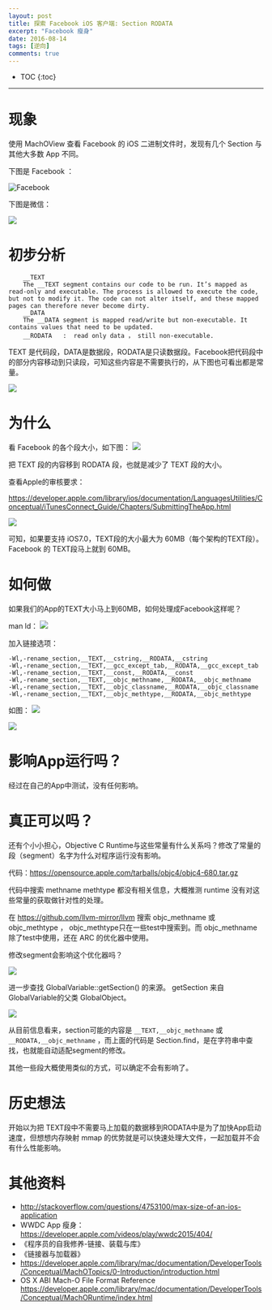 ```yaml
---
layout: post
title: 探索 Facebook iOS 客户端: Section RODATA
excerpt: "Facebook 瘦身"
date: 2016-08-14
tags: [逆向]
comments: true
---
```

 
* TOC
{:toc}
---

# 现象

使用 MachOView 查看 Facebook 的 iOS 二进制文件时，发现有几个 Section 与其他大多数 App 不同。

下图是 Facebook ：

![Facebook](media/14712760652964.jpg)

下图是微信：

![](media/14712762093391.jpg)


# 初步分析

```
    __TEXT
    The __TEXT segment contains our code to be run. It’s mapped as read-only and executable. The process is allowed to execute the code, but not to modify it. The code can not alter itself, and these mapped pages can therefore never become dirty.
    __DATA
    The __DATA segment is mapped read/write but non-executable. It contains values that need to be updated.
    __RODATA   :  read only data ， still non-executable.
```

TEXT 是代码段，DATA是数据段，RODATA是只读数据段。Facebook把代码段中的部分内容移动到只读段，可知这些内容是不需要执行的，从下图也可看出都是常量。

![](media/14712778296998.jpg)



# 为什么

看 Facebook 的各个段大小，如下图：
![](media/14712790779062.jpg)

把 TEXT 段的内容移到 RODATA 段，也就是减少了 TEXT 段的大小。

查看Apple的审核要求：

https://developer.apple.com/library/ios/documentation/LanguagesUtilities/Conceptual/iTunesConnect_Guide/Chapters/SubmittingTheApp.html

![](media/14712795366819.jpg)

可知，如果要支持 iOS7.0，TEXT段的大小最大为 60MB（每个架构的TEXT段）。 Facebook 的 TEXT段马上就到 60MB。

# 如何做

如果我们的App的TEXT大小马上到60MB，如何处理成Facebook这样呢？

man ld：
![](media/14712799872260.jpg)

加入链接选项：

```
-Wl,-rename_section,__TEXT,__cstring,__RODATA,__cstring
-Wl,-rename_section,__TEXT,__gcc_except_tab,__RODATA,__gcc_except_tab
-Wl,-rename_section,__TEXT,__const,__RODATA,__const
-Wl,-rename_section,__TEXT,__objc_methname,__RODATA,__objc_methname
-Wl,-rename_section,__TEXT,__objc_classname,__RODATA,__objc_classname
-Wl,-rename_section,__TEXT,__objc_methtype,__RODATA,__objc_methtype
```

如图：
![](media/14712804570512.jpg)

![](media/14712804466103.jpg)

# 影响App运行吗？

经过在自己的App中测试，没有任何影响。

# 真正可以吗？

还有个小小担心，Objective C Runtime与这些常量有什么关系吗？修改了常量的段（segment）名字为什么对程序运行没有影响。

代码：https://opensource.apple.com/tarballs/objc4/objc4-680.tar.gz

代码中搜索 methname methtype 都没有相关信息，大概推测 runtime 没有对这些常量的获取做针对性的处理。

在 https://github.com/llvm-mirror/llvm 搜索 objc_methname 或 objc_methtype ， objc_methtype只在一些test中搜索到。而 objc_methname 除了test中使用，还在 ARC 的优化器中使用。

修改segment会影响这个优化器吗？

![](media/14712826297536.jpg)

进一步查找 GlobalVariable::getSection() 的来源。
getSection 来自 GlobalVariable的父类 GlobalObject。

![](media/14712828749695.jpg)

从目前信息看来，section可能的内容是 `__TEXT,__objc_methname` 或  `__RODATA,__objc_methname` ，而上面的代码是 Section.find，是在字符串中查找，也就能自动适配segment的修改。

其他一些段大概使用类似的方式，可以确定不会有影响了。


# 历史想法

开始以为把 TEXT段中不需要马上加载的数据移到RODATA中是为了加快App启动速度，但想想内存映射 mmap 的优势就是可以快速处理大文件，一起加载并不会有什么性能影响。


# 其他资料

- http://stackoverflow.com/questions/4753100/max-size-of-an-ios-application
- WWDC App 瘦身： https://developer.apple.com/videos/play/wwdc2015/404/
- 《程序员的自我修养-链接、装载与库》
- 《链接器与加载器》
- https://developer.apple.com/library/mac/documentation/DeveloperTools/Conceptual/MachOTopics/0-Introduction/introduction.html
- OS X ABI Mach-O File Format Reference https://developer.apple.com/library/mac/documentation/DeveloperTools/Conceptual/MachORuntime/index.html











 


